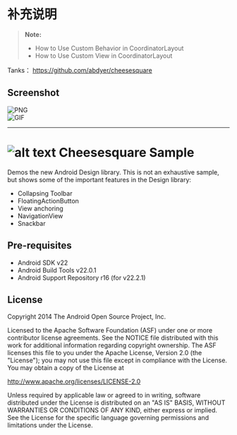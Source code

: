 补充说明
===================================
>**Note:**
> - How to Use Custom Behavior in CoordinatorLayout
> - How to Use Custom View in CoordinatorLayout

Tanks：
https://github.com/abdyer/cheesesquare

Screenshot
-------------
![PNG](https://raw.githubusercontent.com/xiongwei-git/cheesesquare/master/art/cheese.png)  
![GIF](https://raw.githubusercontent.com/xiongwei-git/cheesesquare/master/art/cheesequaregif.gif)  

-------------------

![alt text](https://raw.githubusercontent.com/chrisbanes/cheesesquare/master/art/icon.png)
Cheesesquare Sample
===================================


Demos the new Android Design library. This is not an exhaustive sample, but shows
some of the important features in the Design library:

- Collapsing Toolbar
- FloatingActionButton
- View anchoring
- NavigationView
- Snackbar

Pre-requisites
--------------

- Android SDK v22
- Android Build Tools v22.0.1
- Android Support Repository r16 (for v22.2.1)

License
-------

Copyright 2014 The Android Open Source Project, Inc.

Licensed to the Apache Software Foundation (ASF) under one or more contributor
license agreements.  See the NOTICE file distributed with this work for
additional information regarding copyright ownership.  The ASF licenses this
file to you under the Apache License, Version 2.0 (the "License"); you may not
use this file except in compliance with the License.  You may obtain a copy of
the License at

http://www.apache.org/licenses/LICENSE-2.0

Unless required by applicable law or agreed to in writing, software
distributed under the License is distributed on an "AS IS" BASIS, WITHOUT
WARRANTIES OR CONDITIONS OF ANY KIND, either express or implied.  See the
License for the specific language governing permissions and limitations under
the License.

